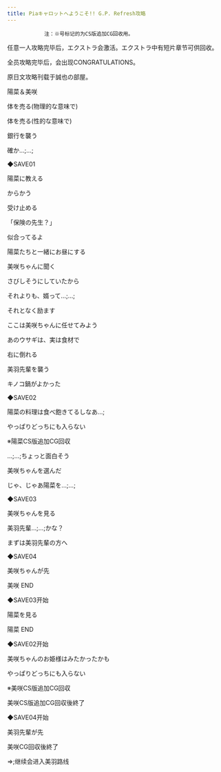 ```yaml
---
title: Piaキャロットへようこそ!! G.P. Refresh攻略
---
```


                注：※号标记的为CS版追加CG回收用。

任意一人攻略完毕后，エクストラ会激活。エクストラ中有短片章节可供回收。

全员攻略完毕后，会出现CONGRATULATIONS。

原日文攻略刊载于誠也の部屋。



陽菜＆美咲



体を売る(物理的な意味で)

体を売る(性的な意味で)

銀行を襲う

確か…;…;

◆SAVE01

陽菜に教える

からかう

受け止める

「保険の先生？」

似合ってるよ

陽菜たちと一緒にお昼にする

美咲ちゃんに聞く

さびしそうにしていたから

それよりも、婿って…;…;

それとなく励ます

ここは美咲ちゃんに任せてみよう

あのウサギは、実は食材で

右に倒れる

美羽先輩を襲う

キノコ鍋がよかった

◆SAVE02

陽菜の料理は食べ飽きてるしなあ…;

やっぱりどっちにも入らない

※陽菜CS版追加CG回収

…;…;ちょっと面白そう

美咲ちゃんを選んだ

じゃ、じゃあ陽菜を…;…;

◆SAVE03

美咲ちゃんを見る

美羽先輩…;…;かな？

まずは美羽先輩の方へ

◆SAVE04

美咲ちゃんが先



美咲 END



◆SAVE03开始

陽菜を見る



陽菜 END



◆SAVE02开始

美咲ちゃんのお姫様はみたかったかも

やっぱりどっちにも入らない

※美咲CS版追加CG回収



美咲CS版追加CG回収後終了



◆SAVE04开始

美羽先輩が先

美咲CG回収後終了

⇒;继续会进入美羽路线




              
